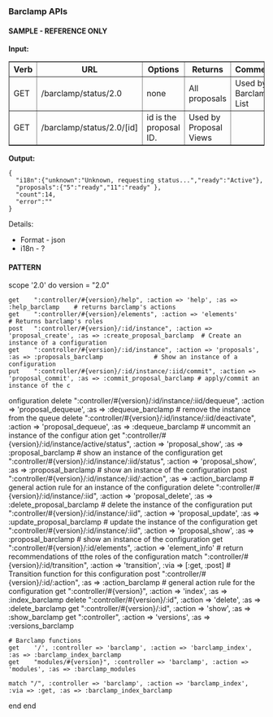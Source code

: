 ### Barclamp APIs

#### SAMPLE - REFERENCE ONLY

**Input:**

<table border=1>
<tr><th> Verb </th><th> URL </th><th> Options </th><th> Returns </th><th> Comments </th></tr>
<tr><td> GET </td><td> /barclamp/status/2.0  </td><td> none  </td><td> All proposals  </td><td> Used by Barclamp List  </td></tr> 
<tr><td> GET   </td><td> /barclamp/status/2.0/[id]  </td><td> id is the proposal ID.  </td><td> Used by Proposal Views  </td></tr>
</table>

**Output:**


    {
      "i18n":{"unknown":"Unknown, requesting status...","ready":"Active"},
      "proposals":{"5":"ready","11":"ready" },
      "count":14,
      "error":""
    }

Details:

* Format - json
* i18n - ?

#### PATTERN

  scope '2.0' do
    version = "2.0"

    get    ":controller/#{version}/help", :action => 'help', :as => :help_barclamp    # returns barclamp's actions
    get    ":controller/#{version}/elements", :action => 'elements'                   # Returns barclamp's roles
    post   ":controller/#{version}/:id/instance", :action => 'proposal_create', :as => :create_proposal_barclamp  # Create an instance of a configuration
    get    ":controller/#{version}/:id/instance", :action => 'proposals', :as => :proposals_barclamp              # Show an instance of a configuration
    put    ":controller/#{version}/:id/instance/:iid/commit", :action => 'proposal_commit', :as => :commit_proposal_barclamp # apply/commit an instance of the c
onfiguration
    delete ":controller/#{version}/:id/instance/:iid/dequeue", :action => 'proposal_dequeue', :as => :dequeue_barclamp # remove the instance from the queue
    delete ":controller/#{version}/:id/instance/:iid/deactivate", :action => 'proposal_dequeue', :as => :dequeue_barclamp # uncommit an instance of the configur ation
    get    ":controller/#{version}/:id/instance/active/status", :action => 'proposal_show', :as => :proposal_barclamp # show an instance of the configuration
    get    ":controller/#{version}/:id/instance/:iid/status", :action => 'proposal_show', :as => :proposal_barclamp # show an instance of the configuration
    post   ":controller/#{version}/:id/instance/:iid/:action", :as => :action_barclamp # general action rule for an instance of the configuration
    delete ":controller/#{version}/:id/instance/:iid", :action => 'proposal_delete', :as => :delete_proposal_barclamp # delete the instance of the configuration
    put    ":controller/#{version}/:id/instance/:iid", :action => 'proposal_update', :as => :update_proposal_barclamp # update the instance of the configuration
    get    ":controller/#{version}/:id/instance/:iid", :action => 'proposal_show', :as => :proposal_barclamp # show an instance of the configuration
    get    ":controller/#{version}/:id/elements", :action => 'element_info'  # return recommendations of tthe roles of the configuration
    match  ":controller/#{version}/:id/transition", :action => 'transition', :via => [:get, :post]  # Transition function for this configuration
    post   ":controller/#{version}/:id/:action", :as => :action_barclamp # general action rule for the configuration
    get    ":controller/#{version}", :action => 'index', :as => :index_barclamp
    delete ":controller/#{version}/:id", :action => 'delete', :as => :delete_barclamp
    get    ":controller/#{version}/:id", :action => 'show', :as => :show_barclamp
    get    ":controller", :action => 'versions', :as => :versions_barclamp

    # Barclamp functions
    get    '/', :controller => 'barclamp', :action => 'barclamp_index', :as => :barclamp_index_barclamp
    get    "modules/#{version}", :controller => 'barclamp', :action => 'modules', :as => :barclamp_modules

    match "/", :controller => 'barclamp', :action => 'barclamp_index', :via => :get, :as => :barclamp_index_barclamp

  end
  end
